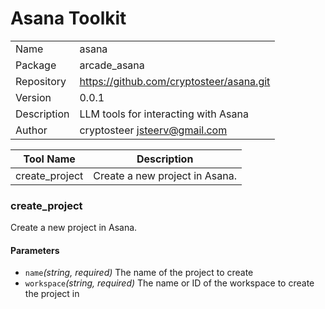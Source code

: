 # Asana Toolkit

|             |                |
|-------------|----------------|
| Name        | asana |
| Package     | arcade_asana |
| Repository  | https://github.com/cryptosteer/asana.git |
| Version     | 0.0.1 |
| Description | LLM tools for interacting with Asana |
| Author      | cryptosteer <jsteerv@gmail.com> |

| Tool Name   | Description |
|-------------|-------------|
| create_project | Create a new project in Asana. |

### create_project
Create a new project in Asana.

#### Parameters
- `name`*(string, required)* The name of the project to create
- `workspace`*(string, required)* The name or ID of the workspace to create the project in
